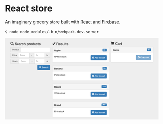 # React store
An imaginary grocery store built with [React](https://facebook.github.io/react/) and [Firebase](https://www.firebase.com/).

<code>$ node node_modules/.bin/webpack-dev-server</code>

<img src="https://raw.githubusercontent.com/yberg/react-store/master/img/scrnshot.png" width="550"/>
